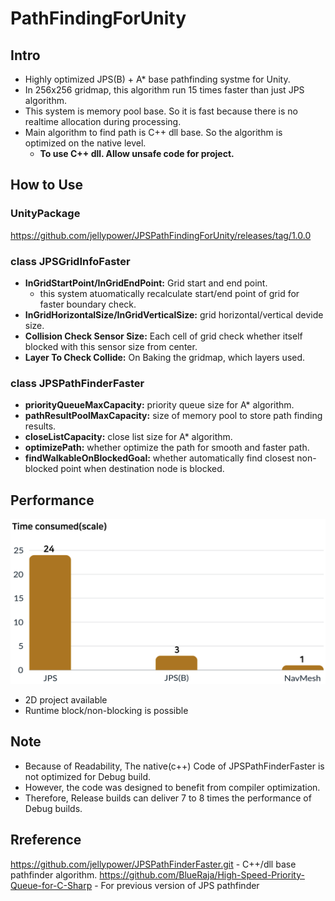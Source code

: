 # PathFindingForUnity

## Intro
* Highly optimized JPS(B) + A* base pathfinding systme for Unity.
* In 256x256 gridmap, this algorithm run 15 times faster than just JPS algorithm.
* This system is memory pool base. So it is fast because there is no realtime allocation during processing.
* Main algorithm to find path is C++ dll base. So the algorithm is optimized on the native level.
    * **To use C++ dll. Allow unsafe code for project.**

## How to Use

### UnityPackage
https://github.com/jellypower/JPSPathFindingForUnity/releases/tag/1.0.0

### class JPSGridInfoFaster
* **InGridStartPoint/InGridEndPoint:** Grid start and end point.
   * this system atuomatically recalculate start/end point of grid for faster boundary check.
* **InGridHorizontalSize/InGridVerticalSize:** grid horizontal/vertical devide size.
* **Collision Check Sensor Size:** Each cell of grid check whether itself blocked with this sensor size from center.
* **Layer To Check Collide:** On Baking the gridmap, which layers used.

### class JPSPathFinderFaster
* **priorityQueueMaxCapacity:** priority queue size for A* algorithm.
* **pathResultPoolMaxCapacity:** size of memory pool to store path finding results.
* **closeListCapacity:** close list size for A* algorithm.
* **optimizePath:** whether optimize the path for smooth and faster path.
* **findWalkableOnBlockedGoal:** whether automatically find closest non-blocked point when destination node is blocked. 

## Performance
<img src="https://github.com/jellypower/PublicImageDataBase/blob/main/Portfolio/JPSPathfinder/performance.png" alt="drawing" width="600"/>

* 2D project available
* Runtime block/non-blocking is possible

## Note
* Because of Readability, The native(c++) Code of JPSPathFinderFaster is not optimized for Debug build.
* However, the code was designed to benefit from compiler optimization.
* Therefore, Release builds can deliver 7 to 8 times the performance of Debug builds.

## Rreference
https://github.com/jellypower/JPSPathFinderFaster.git - C++/dll base pathfinder algorithm.
https://github.com/BlueRaja/High-Speed-Priority-Queue-for-C-Sharp - For previous version of JPS pathfinder


